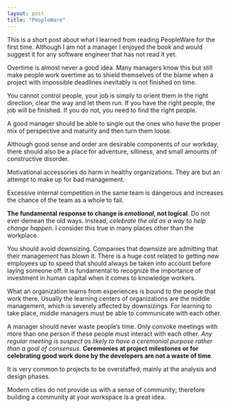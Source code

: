 ```yaml
---
layout: post
title: "PeopleWare"
---
```


This is a short post about what I learned from reading PeopleWare for
the first time. Although I am not a manager I enjoyed the book and would
suggest it for any software engineer that has not read it yet.

Overtime is almost never a good idea. Many managers know this but still
make people work overtime as to shield themselves of the blame when a
project with impossible deadlines inevitably is not finished on time.

You cannot control people, your job is simply to orient them in the
right direction, clear the way and let them run. If you have the right
people, the job will be finished. If you do not, you need to find the
right people.

A good manager should be able to single out the ones who have the proper
mix of perspective and maturity and then turn them loose.

Although good sense and order are desirable components of our workday,
there should also be a place for adventure, silliness, and small amounts
of constructive disorder.

Motivational accessories do harm in healthy organizations. They are but
an attempt to make up for bad management.

Excessive internal competition in the same team is dangerous and
increases the chance of the team as a whole to fail.

**The fundamental response to change is *emotional*, not logical**. Do not
ever demean the old ways. Instead, *celebrate the old as a way to help
change happen*. I consider this true in many places other than the
workplace.

You should avoid downsizing. Companies that downsize are admitting that
their management has blown it. There is a huge cost related to getting
new employees up to speed that should always be taken into account
before laying someone off. It is fundamental to recognize the importance
of investment in human capital when it comes to knowledge workers.

What an organization learns from experiences is bound to the people that
work there. Usually the learning centers of organizations are the middle
management, which is severely affected by downsizings. For learning to
take place, middle managers must be able to communicate with each other.

A manager should never waste people’s time. Only convoke meetings with
more than one person if these people must interact with each other.
*Any regular meeting is suspect as likely to have a ceremonial purpose
rather than a goal of consensus*. **Ceremonies at project milestones or
for celebrating good work done by the developers are not a waste of
time**.

It is very common to projects to be overstaffed, mainly at the analysis
and design phases.

Modern cities do not provide us with a sense of community; therefore
building a community at your workspace is a great idea.

